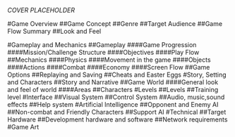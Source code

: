 _COVER PLACEHOLDER_

#Game Overview
##Game Concept
##Genre
##Target Audience
##Game Flow Summary
##Look and Feel

#Gameplay and Mechanics
##Gameplay
####Game Progression
####Mission/Challenge Structure
####Objectives
####Play Flow
##Mechanics
####Physics
####Movement in the game
####Objects
####Actions
####Combat
####Economy
####Screen Flow
##Game Options
##Replaying and Saving
##Cheats and Easter Eggs
#Story, Setting and Characters
##Story and Narrative
##Game World
####General look and feel of world
####Areas
##Characters
#Levels
##Levels
##Training level
#Interface
##Visual System
##Control System
##Audio, music,sound effects
##Help system
#Artificial Intelligence
##Opponent and Enemy AI
##Non-combat and Friendly Characters
##Support AI
#Technical
##Target Hardware
##Development hardware and software
##Network requirements
#Game Art